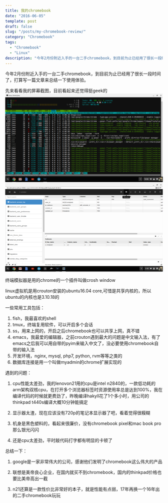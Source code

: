 ```yaml
---
title: 我的chromebook
date: "2016-06-05"
template: post
draft: false
slug: "/posts/my-chromebook-review/"
category: "Chromebook"
tags:
  - "Chromebook"
  - "Linux"
description: "今年2月份附近入手的一台二手chromebook，到目前为止已经用了很长一段时间了，打算写一篇文章来总结一下使用体验..."
---
```


今年2月份附近入手的一台二手chromebook，到目前为止已经用了很长一段时间了，打算写一篇文章来总结一下使用体验。

先来看看我的屏幕截图，目前看起来还觉得挺geek的
![终端](./chromebook-htop.png)
![myadmin](./chromebook-myadmin.png)

终端模拟器是用的chrome的一个插件叫做crosh window

linux虚拟机是用crouton安装的ubuntu16.04 core,可惜是共享内核的，所以ubuntu的内核也是3.10.18的

一些常用工具包括：

1. fish，我最喜欢的shell
2. tmux，终端复用软件，可以开启多个会话
3. ss，用来上网的，开启之后chromebook也可以共享上网，真不错
4. emacs，我最爱的编辑器，之前crouton遇到最大的问题是中文输入法，有了emacs之后我可以用自带的pyim来输入中文了，没必要使用chromebook自带的输入法
5. 开发环境，nginx, mysql, php7, python, rvm等等之类的
6. 数据库连接是用一个叫做myadmin的chrome扩展实现的

遇到的问题：

1. cpu性能太差劲，我的lenovon21用的cpu是intel n2840的，一款低功耗的arm架构双核cpu，在打开多个浏览器标签时资源使用率总是达到100%，我在编译代码的时候就更费劲了，昨晚编译hakyll花了1个多小时，用公司的thinkpad t440s编译大概10分钟能搞定

2. 显示器太渣，现在应该没有720p的笔记本显示器了吧，看着觉得很糢糊

3. 机身是黑色塑料的，看起来很廉价，没有chromebook pixel和mac book pro那么银光闪闪

4. 还是cpu太差劲，平时敲代码打字都有明显的卡顿了

总结一下：

1. google是一家非常伟大的公司，感谢他们发明了chromebook这么伟大的产品

2. 联想是美帝良心企业，在国内就买不到chromebook，国内的thinkpad价格也要比美帝高出一截

3. n21还算是一款性价比非常好的本子，就是性能有点弱，17年再换一个16年出的二手chromebook玩玩
